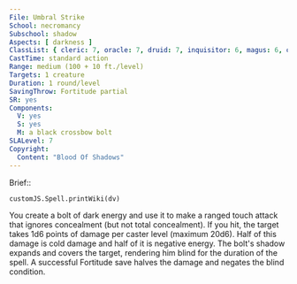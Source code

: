 ```yaml
---
File: Umbral Strike
School: necromancy
Subschool: shadow
Aspects: [ darkness ]
ClassList: { cleric: 7, oracle: 7, druid: 7, inquisitor: 6, magus: 6, occultist: 6, psychic: 7, shaman: 7, sorcerer: 7, wizard: 7, spiritualist: 6, witch: 7 }
CastTime: standard action
Range: medium (100 + 10 ft./level)
Targets: 1 creature
Duration: 1 round/level
SavingThrow: Fortitude partial
SR: yes
Components:
  V: yes
  S: yes
  M: a black crossbow bolt
SLALevel: 7
Copyright:
  Content: "Blood Of Shadows"
---
```

Brief:: 

```dataviewjs
customJS.Spell.printWiki(dv)
```

You create a bolt of dark energy and use it to make a ranged touch attack that ignores concealment (but not total concealment).  If you hit, the target takes 1d6 points of damage per caster level (maximum 20d6). Half of this damage is cold damage and half of it is negative energy. The bolt's shadow expands and covers the target, rendering him blind for the duration of the spell. A successful Fortitude save halves the damage and negates the blind condition.
